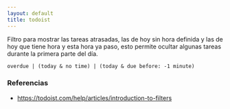 ```yaml
---
layout: default
title: todoist
---
```


Filtro para mostrar las tareas atrasadas, las de hoy sin hora definida y las de
hoy que tiene hora y esta hora ya paso, esto permite ocultar algunas tareas
durante la primera parte del día.

    overdue | (today & no time) | (today & due before: -1 minute)

### Referencias

- https://todoist.com/help/articles/introduction-to-filters
